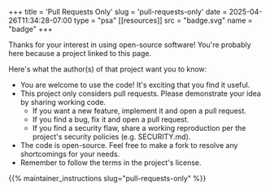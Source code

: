 +++
title = 'Pull Requests Only'
slug = 'pull-requests-only'
date = 2025-04-26T11:34:28-07:00
type = "psa"
[[resources]]
  src = "badge.svg"
  name = "badge"
+++

Thanks for your interest in using open-source software! You're probably here
because a project linked to this page.

Here's what the author(s) of that project want you to know:
 - You are welcome to use the code! It's exciting that you find it useful.
 - This project only considers pull requests. Please demonstrate your idea by sharing working code.
   - If you want a new feature, implement it and open a pull request.
   - If you find a bug, fix it and open a pull request.
   - If you find a security flaw, share a working reproduction per the
     project's security policies (e.g. SECURITY.md).
 - The code is open-source. Feel free to make a fork to resolve any
   shortcomings for your needs.
 - Remember to follow the terms in the project's license.


{{% maintainer_instructions slug="pull-requests-only" %}}